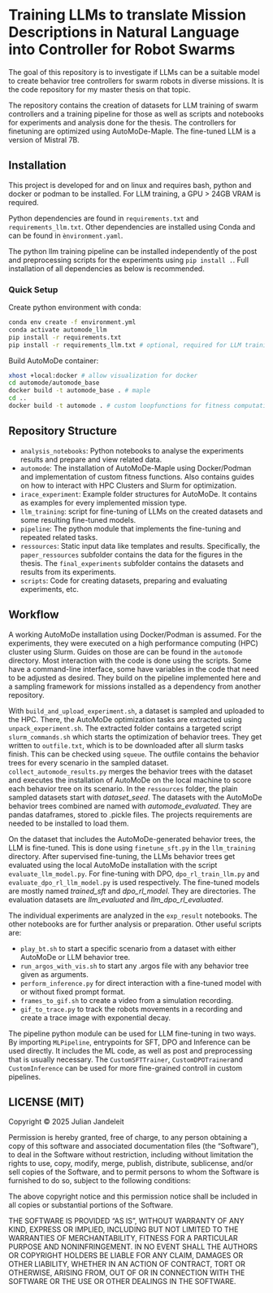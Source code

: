 # Training LLMs to translate Mission Descriptions in Natural Language into Controller for Robot Swarms

The goal of this repository is to investigate if LLMs can be a suitable model to create behavior tree controllers for swarm robots in diverse missions. It is the code repository for my master thesis on that topic. 

The repository contains the creation of datasets for LLM training of swarm controllers and a training pipeline for those as well as scripts and notebooks for experiments and analysis done for the thesis. The controllers for finetuning are optimized using AutoMoDe-Maple. The fine-tuned LLM is a version of Mistral 7B.

## Installation

This project is developed for and on linux and requires bash, python and docker or podman to be installed. For LLM training, a GPU > 24GB VRAM is required.

Python dependencies are found in `requirements.txt` and `requirements_llm.txt`. Other dependencies are installed using Conda and can be found in `ènvironment.yaml`. 

The python llm training pipeline can be installed independently of the post and preprocessing scripts for the experiments using `pip install .`. Full installation of all dependencies as below is recommended.

### Quick Setup

Create python environment with conda:
```bash
conda env create -f environment.yml
conda activate automode_llm
pip install -r requirements.txt
pip install -r requirements_llm.txt # optional, required for LLM training
```

Build AutoMoDe container:
```bash
xhost +local:docker # allow visualization for docker
cd automode/automode_base
docker build -t automode_base . # maple
cd ..
docker build -t automode . # custom loopfunctions for fitness computation
```

## Repository Structure

 - `analysis_notebooks`: Python notebooks to analyse the experiments results and prepare and view related data.
 - `automode`: The installation of AutoMoDe-Maple using Docker/Podman and implementation of custom fitness functions. Also contains guides on how to interact with HPC Clusters and Slurm for optimization.
 - `irace_experiment`: Example folder structures for AutoMoDe. It contains as examples for every implemented mission type.
 - `llm_training`: script for fine-tuning of LLMs on the created datasets and some resulting fine-tuned models.
 - `pipeline`: The python module that implements the fine-tuning and repeated related tasks.
 - `ressources`: Static input data like templates and results. Specifically, the `paper_ressources` subfolder contains the data for the figures in the thesis. The `final_experiments` subfolder contains the datasets and results from its experiments.
 - `scripts`: Code for creating datasets, preparing and evaluating experiments, etc.


## Workflow

A working AutoMoDe installation using Docker/Podman is assumed. For the experiments, they were executed on a high performance computing (HPC) cluster using Slurm. Guides on those are can be found in the `automode` directory. Most interaction with the code is done using the scripts. Some have a command-line interface, some have variables in the code that need to be adjusted as desired. They build on the pipeline implemented here and a sampling framework for missions installed as a dependency from another repository. 

With `build_and_upload_experiment.sh`, a dataset is sampled and uploaded to the HPC. There, the AutoMoDe optimization tasks are extracted using `unpack_experiment.sh`. The extracted folder contains a targeted script `slurm_commands.sh` which starts the optimization of behavior trees. They get written to `outfile.txt`, which is to be downloaded after all slurm tasks finish. This can be checked using `squeue`. The outfile contains the behavior trees for every scenario in the sampled dataset. `collect_automode_results.py` merges the behavior trees with the dataset and executes the installation of AutoMoDe on the local machine to score each behavior tree on its scenario. 
In the `ressources` folder, the plain sampled datasets start with _dataset\_seed_. The datasets with the AutoMoDe behavior trees combined are named with _automode\_evaluated_. They are pandas dataframes, stored to .pickle files. The projects requirements are needed to be installed to load them.

On the dataset that includes the AutoMoDe-generated behavior trees, the LLM is fine-tuned. This is done using `finetune_sft.py` in the `llm_training` directory. After supervised fine-tuning, the LLMs behavior trees get evaluated using the local AutoMoDe installation with the script `evaluate_llm_model.py`. For fine-tuning with DPO, `dpo_rl_train_llm.py` and `evaluate_dpo_rl_llm_model.py` is used respectively. The fine-tuned models are mostly named _trained\_sft_ and _dpo\_rl\_model_. They are directories. The evaluation datasets are _llm\_evaluated_ and _llm\_dpo\_rl\_evaluated_.

The individual experiments are analyzed in the `exp_result` notebooks. The other notebooks are for further analysis or preparation. Other useful scripts are:
 - `play_bt.sh` to start a specific scenario from a dataset with either AutoMoDe or LLM behavior tree.
 - `run_argos_with_vis.sh` to start any .argos file with any behavior tree given as arguments.
 - `perform_inference.py` for direct interaction with a fine-tuned model with or without fixed prompt format.
 - `frames_to_gif.sh` to create a video from a simulation recording.
 - `gif_to_trace.py` to track the robots movements in a recording and create a trace image with exponential decay.

The pipeline python module can be used for LLM fine-tuning in two ways. By importing `MLPipeline`, entrypoints for SFT, DPO and Inference can be used directly. It includes the ML code, as well as post and preprocessing that is usually necessary. The `CustomSFTTrainer`, `CustomDPOTrainer`and `CustomInference` can be used for more fine-grained controll in custom pipelines.

## LICENSE (MIT)

Copyright © 2025 Julian Jandeleit

Permission is hereby granted, free of charge, to any person obtaining a copy of this software and associated documentation files (the “Software”), to deal in the Software without restriction, including without limitation the rights to use, copy, modify, merge, publish, distribute, sublicense, and/or sell copies of the Software, and to permit persons to whom the Software is furnished to do so, subject to the following conditions:

The above copyright notice and this permission notice shall be included in all copies or substantial portions of the Software.

THE SOFTWARE IS PROVIDED “AS IS”, WITHOUT WARRANTY OF ANY KIND, EXPRESS OR IMPLIED, INCLUDING BUT NOT LIMITED TO THE WARRANTIES OF MERCHANTABILITY, FITNESS FOR A PARTICULAR PURPOSE AND NONINFRINGEMENT. IN NO EVENT SHALL THE AUTHORS OR COPYRIGHT HOLDERS BE LIABLE FOR ANY CLAIM, DAMAGES OR OTHER LIABILITY, WHETHER IN AN ACTION OF CONTRACT, TORT OR OTHERWISE, ARISING FROM, OUT OF OR IN CONNECTION WITH THE SOFTWARE OR THE USE OR OTHER DEALINGS IN THE SOFTWARE.